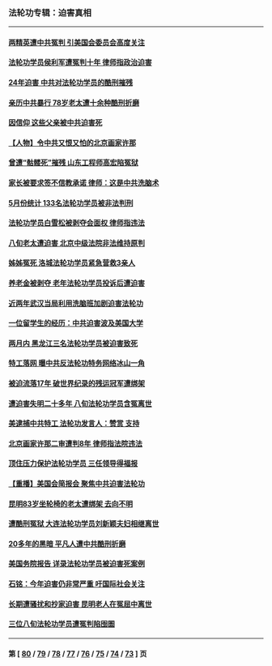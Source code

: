 ### 法轮功专辑：迫害真相
---
#### [两精英遭中共冤判 引美国会委员会高度关注](../../pages/nf4379/n14026429.md?07210430) 
#### [法轮功学员侯利军遭冤判十年 律师指政治迫害](../../pages/nf4379/n14020465.md?07210430) 
#### [24年迫害 中共对法轮功学员的酷刑摧残](../../pages/nf4379/n14016856.md?07210430) 
#### [亲历中共暴行 78岁老太遭十余种酷刑折磨](../../pages/nf4379/n14016167.md?07210430) 
#### [因信仰 这些父亲被中共迫害死](../../pages/nf4379/n14015381.md?07210430) 
#### [【人物】令中共又恨又怕的北京画家许那](../../pages/nf4379/n14015698.md?07210430) 
#### [曾遭“骷髅死”摧残 山东工程师高宏陷冤狱](../../pages/nf4379/n14014585.md?07210430) 
#### [家长被要求签不信教承诺 律师：这是中共洗脑术](../../pages/nf4379/n14014255.md?07210430) 
#### [5月份统计 133名法轮功学员被非法判刑](../../pages/nf4379/n14013124.md?07210430) 
#### [法轮功学员白雪松被剥夺会面权 律师指违法](../../pages/nf4379/n14012545.md?07210430) 
#### [八旬老太遭迫害 北京中级法院非法维持原判](../../pages/nf4379/n14011579.md?07210430) 
#### [姊姊冤死 洛城法轮功学员紧急营救3亲人](../../pages/nf4379/n14011859.md?07210430) 
#### [养老金被剥夺 老年法轮功学员投诉后遭迫害](../../pages/nf4379/n14011154.md?07210430) 
#### [近两年武汉当局利用洗脑班加剧迫害法轮功](../../pages/nf4379/n14009413.md?07210430) 
#### [一位留学生的经历：中共迫害波及美国大学](../../pages/nf4379/n14008375.md?07210430) 
#### [两月内 黑龙江三名法轮功学员被迫害致死](../../pages/nf4379/n14006552.md?07210430) 
#### [特工落网 曝中共反法轮功特务网络冰山一角](../../pages/nf4379/n14006412.md?07210430) 
#### [被迫流落17年 破世界纪录的残运冠军遭绑架](../../pages/nf4379/n14006004.md?07210430) 
#### [遭迫害失明二十多年 八旬法轮功学员含冤离世](../../pages/nf4379/n14005431.md?07210430) 
#### [美逮捕中共特工 法轮功发言人：赞赏 支持](../../pages/nf4379/n14005107.md?07210430) 
#### [北京画家许那二审遭判8年 律师指法院违法](../../pages/nf4379/n14004182.md?07210430) 
#### [顶住压力保护法轮功学员 三任领导得福报](../../pages/nf4379/n14002440.md?07210430) 
#### [【重播】美国会简报会 聚焦中共迫害法轮功](../../pages/nf4379/n14002932.md?07210430) 
#### [昆明83岁坐轮椅的老太遭绑架 去向不明](../../pages/nf4379/n14000874.md?07210430) 
#### [遭酷刑冤狱 大连法轮功学员刘新颖夫妇相继离世](../../pages/nf4379/n13998111.md?07210430) 
#### [20多年的黑暗 平凡人遭中共酷刑折磨](../../pages/nf4379/n13997976.md?07210430) 
#### [美国务院报告 详录法轮功学员被迫害死案例](../../pages/nf4379/n13997752.md?07210430) 
#### [石铭：今年迫害仍非常严重 吁国际社会关注](../../pages/nf4379/n13996099.md?07210430) 
#### [长期遭骚扰和抄家迫害 昆明老人在冤屈中离世](../../pages/nf4379/n13990487.md?07210430) 
#### [三位八旬法轮功学员遭冤判陷囹圄](../../pages/nf4379/n13988869.md?07210430) 

---
#### 第 [ [80](./80.md?07210430) / [79](./79.md?07210430) / [78](./78.md?07210430) / [77](./77.md?07210430) / [76](./76.md?07210430) / [75](./75.md?07210430) / [74](./74.md?07210430) / [73](./73.md?07210430) ] 页
